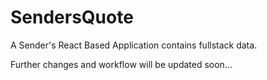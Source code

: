 # SendersQuote
A Sender's React Based Application contains fullstack data.

Further changes and workflow will be updated soon...
